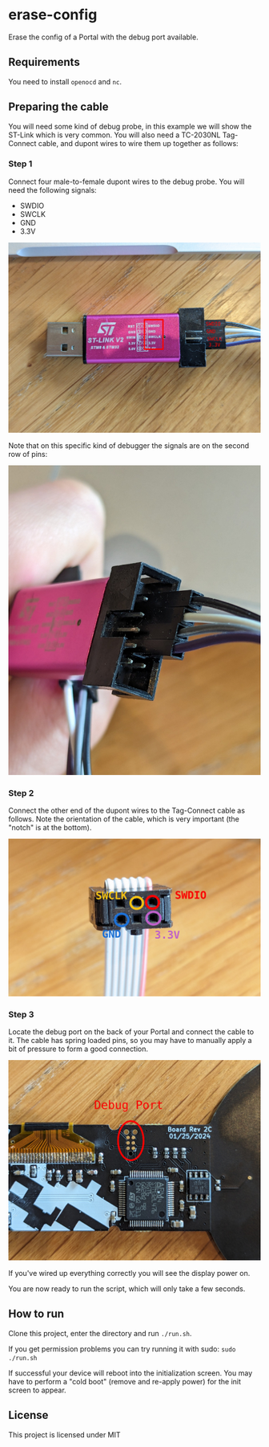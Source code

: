 # erase-config

Erase the config of a Portal with the debug port available.

## Requirements

You need to install `openocd` and `nc`.

## Preparing the cable

You will need some kind of debug probe, in this example we will show the ST-Link which is very common. You will also need a TC-2030NL Tag-Connect cable, and dupont wires to wire them up together as follows:

### Step 1

Connect four male-to-female dupont wires to the debug probe. You will need the following signals:

- SWDIO
- SWCLK
- GND
- 3.3V

![1-a](img/1-a.jpg?raw=true)

Note that on this specific kind of debugger the signals are on the second row of pins:

![1-b](img/1-b.jpg?raw=true)

### Step 2

Connect the other end of the dupont wires to the Tag-Connect cable as follows. Note the orientation of the cable, which is very important (the "notch" is at the bottom).

![2](img/2.jpg?raw=true)

### Step 3

Locate the debug port on the back of your Portal and connect the cable to it. The cable has spring loaded pins, so you may have to manually apply a bit of pressure to form a good connection.

![3](img/3.jpg?raw=true)

If you've wired up everything correctly you will see the display power on.

You are now ready to run the script, which will only take a few seconds.

## How to run

Clone this project, enter the directory and run `./run.sh`.

If you get permission problems you can try running it with sudo: `sudo ./run.sh`

If successful your device will reboot into the initialization screen. You may have to perform a "cold boot" (remove and re-apply power) for the init screen to appear.

## License

This project is licensed under MIT
